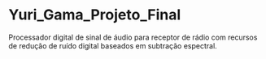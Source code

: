 # Yuri_Gama_Projeto_Final
Processador digital de sinal de áudio para receptor de rádio com recursos de redução de ruído digital baseados em subtração espectral.

